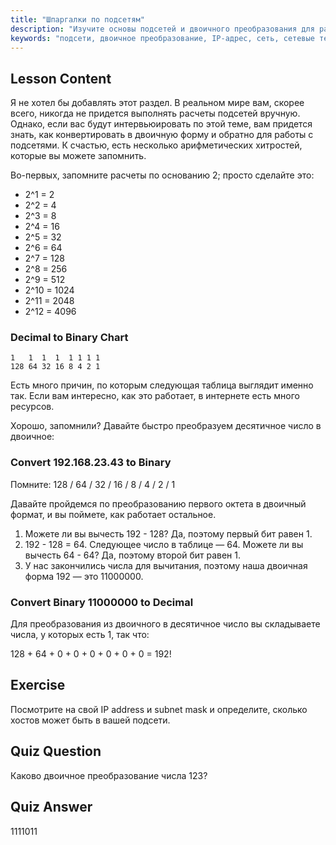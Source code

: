 ```yaml
---
title: "Шпаргалки по подсетям"
description: "Изучите основы подсетей и двоичного преобразования для работы с сетями. Разберитесь в IP-адресах и масках подсети с помощью этого руководства для начинающих. Начните обучение прямо сейчас!"
keywords: "подсети, двоичное преобразование, IP-адрес, сеть, сетевые технологии Linux, для начинающих, учебник, руководство"
---
```


## Lesson Content

Я не хотел бы добавлять этот раздел. В реальном мире вам, скорее всего, никогда не придется выполнять расчеты подсетей вручную. Однако, если вас будут интервьюировать по этой теме, вам придется знать, как конвертировать в двоичную форму и обратно для работы с подсетями. К счастью, есть несколько арифметических хитростей, которые вы можете запомнить.

Во-первых, запомните расчеты по основанию 2; просто сделайте это:

- 2^1 = 2
- 2^2 = 4
- 2^3 = 8
- 2^4 = 16
- 2^5 = 32
- 2^6 = 64
- 2^7 = 128
- 2^8 = 256
- 2^9 = 512
- 2^10 = 1024
- 2^11 = 2048
- 2^12 = 4096

### Decimal to Binary Chart

```plaintext
1   1  1  1  1 1 1 1
128 64 32 16 8 4 2 1
```

Есть много причин, по которым следующая таблица выглядит именно так. Если вам интересно, как это работает, в интернете есть много ресурсов.

Хорошо, запомнили? Давайте быстро преобразуем десятичное число в двоичное:

### Convert 192.168.23.43 to Binary

Помните: 128 / 64 / 32 / 16 / 8 / 4 / 2 / 1

Давайте пройдемся по преобразованию первого октета в двоичный формат, и вы поймете, как работает остальное.

1. Можете ли вы вычесть 192 - 128? Да, поэтому первый бит равен 1.
2. 192 - 128 = 64. Следующее число в таблице — 64. Можете ли вы вычесть 64 - 64? Да, поэтому второй бит равен 1.
3. У нас закончились числа для вычитания, поэтому наша двоичная форма 192 — это 11000000.

### Convert Binary 11000000 to Decimal

Для преобразования из двоичного в десятичное число вы складываете числа, у которых есть 1, так что:

128 + 64 + 0 + 0 + 0 + 0 + 0 + 0 = 192!

## Exercise

Посмотрите на свой IP address и subnet mask и определите, сколько хостов может быть в вашей подсети.

## Quiz Question

Каково двоичное преобразование числа 123?

## Quiz Answer

1111011
